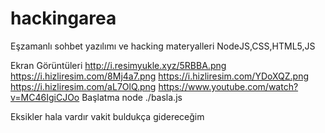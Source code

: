 # hackingarea
Eşzamanlı sohbet yazılımı ve hacking materyalleri
NodeJS,CSS,HTML5,JS

Ekran Görüntüleri
http://i.resimyukle.xyz/5RBBA.png
https://i.hizliresim.com/8Mj4a7.png
https://i.hizliresim.com/YDoXQZ.png
https://i.hizliresim.com/aL7OlQ.png
https://www.youtube.com/watch?v=MC46IgiCJOo
Başlatma 
node ./basla.js


Eksikler hala vardır vakit buldukça gidereceğim
